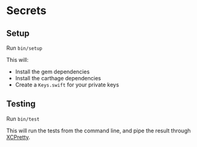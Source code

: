# Secrets #

## Setup ##

Run `bin/setup`

This will:

 - Install the gem dependencies
 - Install the carthage dependencies
 - Create a `Keys.swift` for your private keys

## Testing ##

Run `bin/test`

This will run the tests from the command line, and pipe the result through
[XCPretty][].

[XCPretty]: https://github.com/supermarin/xcpretty
